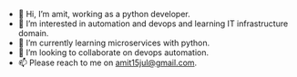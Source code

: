 - 👋 Hi, I’m amit, working as a python developer.
- 👀 I’m interested in automation and devops and learning IT infrastructure domain.
- 🌱 I’m currently learning microservices with python.
- 💞️ I’m looking to collaborate on devops automation.
- 📫 Please reach to me on amit15jul@gmail.com.

<!---
ayush17nov/ayush17nov is a ✨ special ✨ repository because its `README.md` (this file) appears on your GitHub profile.
You can click the Preview link to take a look at your changes.
--->
